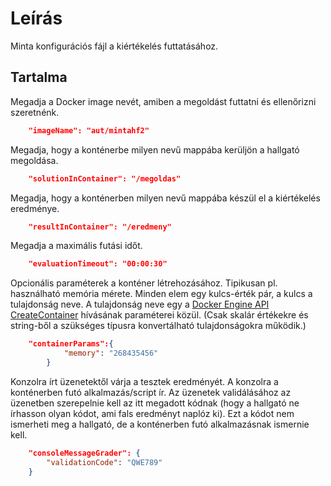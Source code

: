 # Leírás

Minta konfigurációs fájl a kiértékelés futtatásához.

## Tartalma

Megadja a Docker image nevét, amiben a megoldást futtatni és ellenőrizni szeretnénk.

```json
    "imageName": "aut/mintahf2"
```

Megadja, hogy a konténerbe milyen nevű mappába kerüljön a hallgató megoldása.

```json
    "solutionInContainer": "/megoldas"
```

Megadja, hogy a konténerben milyen nevű mappába készül el a kiértékelés eredménye.

```json
    "resultInContainer": "/eredmeny"
```

Megadja a maximális futási időt.

```json
    "evaluationTimeout": "00:00:30"
```

Opcionális paraméterek a konténer létrehozásához. Tipikusan pl. használható memória mérete. Minden elem egy kulcs-érték pár, a kulcs a tulajdonság neve. A tulajdonság neve egy a [Docker Engine API CreateContainer](https://docs.docker.com/engine/api/v1.30/#operation/ContainerCreate) hívásának paraméterei közül. (Csak skalár értékekre és string-ből a szükséges típusra konvertálható tulajdonságokra működik.)

```json
    "containerParams":{
            "memory": "268435456"
        }
```

Konzolra írt üzenetektől várja a tesztek eredményét. A konzolra a konténerben futó alkalmazás/script ír. Az üzenetek validálásához az üzenetben szerepelnie kell az itt megadott kódnak (hogy a hallgató ne írhasson olyan kódot, ami fals eredményt naplóz ki). Ezt a kódot nem ismerheti meg a hallgató, de a konténerben futó alkalmazásnak ismernie kell.

```json
    "consoleMessageGrader": {
        "validationCode": "QWE789"
    }
```
